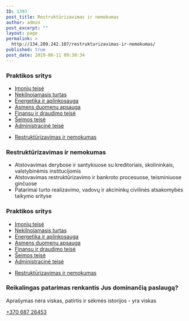 ```yaml
---
ID: 1393
post_title: Restruktūrizavimas ir nemokumas
author: admin
post_excerpt: ""
layout: page
permalink: >
  http://134.209.242.107/restrukturizavimas-ir-nemokumas/
published: true
post_date: 2019-06-11 09:30:34
---
```

<h3>Praktikos sritys​</h3>		
					<ul>
							<li >
					<a href="/imoniu-teise/">					Įmonių teisė
											</a>
									</li>
								<li >
					<a href="/nekilnojamas-turtas/">					Nekilnojamasis turtas
											</a>
									</li>
								<li >
					<a href="/energetika-ir-aplinkosauga/">					Energetika ir aplinkosauga
											</a>
									</li>
								<li >
					<a href="/asmens-duomenu-apsauga/">					Asmens duomenų apsauga
											</a>
									</li>
								<li >
					<a href="/finansu-ir-draudimo-teise/">					Finansų ir draudimo teisė
											</a>
									</li>
								<li >
					<a href="/seimos-teise/">					Šeimos teisė
											</a>
									</li>
								<li >
					<a href="/administracine-teise/">					Administracinė teisė
											</a>
									</li>
						</ul>
					<ul>
							<li >
					<a href="/restrukturizavimas-ir-nemokumas/">					Restruktūrizavimas ir nemokumas
											</a>
									</li>
						</ul>
			<h3>Restruktūrizavimas ir nemokumas</h3>		
					<ul>
							<li >
										Atstovavimas derybose ir santykiuose su kreditoriais, skolininkais, valstybinėmis institucijomis
									</li>
								<li >
										Atstovavimas restruktūrizavimo ir bankroto procesuose, teisminiuose ginčuose
									</li>
								<li >
										Patarimai turto realizavimo, vadovų ir akcininkų civilinės atsakomybės taikymo srityse
									</li>
						</ul>
			<h3>Praktikos sritys​</h3>		
					<ul>
							<li >
					<a href="/imoniu-teise/">					Įmonių teisė
											</a>
									</li>
								<li >
					<a href="/nekilnojamas-turtas/">					Nekilnojamasis turtas
											</a>
									</li>
								<li >
					<a href="/energetika-ir-aplinkosauga/">					Energetika ir aplinkosauga
											</a>
									</li>
								<li >
					<a href="/asmens-duomenu-apsauga/">					Asmens duomenų apsauga
											</a>
									</li>
								<li >
					<a href="/finansu-ir-draudimo-teise/">					Finansų ir draudimo teisė
											</a>
									</li>
								<li >
					<a href="/seimos-teise/">					Šeimos teisė
											</a>
									</li>
								<li >
					<a href="/administracine-teise/">					Administracinė teisė
											</a>
									</li>
						</ul>
					<ul>
							<li >
					<a href="/restrukturizavimas-ir-nemokumas/">					Restruktūrizavimas ir nemokumas
											</a>
									</li>
						</ul>
			<h3>Reikalingas patarimas renkantis Jus dominančią paslaugą?</h3>		
			<p>Aprašymas nėra viskas, patirtis ir sėkmės istorijos - yra viskas</p>		
			<a href="tel:+370 687 26453​" role="button">
						+370 687 26453
					</a>